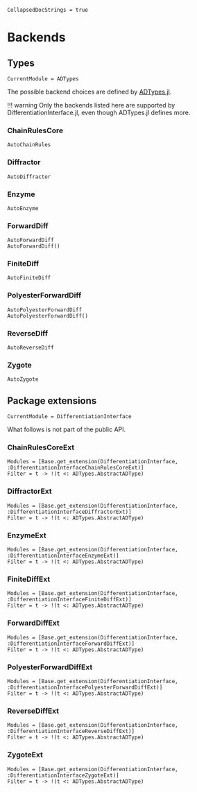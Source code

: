 ```@meta
CollapsedDocStrings = true
```

# Backends

## Types

```@meta
CurrentModule = ADTypes
```

The possible backend choices are defined by [ADTypes.jl](https://github.com/SciML/ADTypes.jl).

!!! warning
    Only the backends listed here are supported by DifferentiationInterface.jl, even though ADTypes.jl defines more.

### ChainRulesCore

```@docs
AutoChainRules
```

### Diffractor

```@docs
AutoDiffractor
```

### Enzyme

```@docs
AutoEnzyme
```

### ForwardDiff

```@docs
AutoForwardDiff
AutoForwardDiff()
```

### FiniteDiff

```@docs
AutoFiniteDiff
```

### PolyesterForwardDiff

```@docs
AutoPolyesterForwardDiff
AutoPolyesterForwardDiff()
```

### ReverseDiff

```@docs
AutoReverseDiff
```

### Zygote

```@docs
AutoZygote
```

## Package extensions

```@meta
CurrentModule = DifferentiationInterface
```

What follows is not part of the public API.

### ChainRulesCoreExt

```@autodocs
Modules = [Base.get_extension(DifferentiationInterface, :DifferentiationInterfaceChainRulesCoreExt)]
Filter = t -> !(t <: ADTypes.AbstractADType)
```

### DiffractorExt

```@autodocs
Modules = [Base.get_extension(DifferentiationInterface, :DifferentiationInterfaceDiffractorExt)]
Filter = t -> !(t <: ADTypes.AbstractADType)
```

### EnzymeExt

```@autodocs
Modules = [Base.get_extension(DifferentiationInterface, :DifferentiationInterfaceEnzymeExt)]
Filter = t -> !(t <: ADTypes.AbstractADType)
```

### FiniteDiffExt

```@autodocs
Modules = [Base.get_extension(DifferentiationInterface, :DifferentiationInterfaceFiniteDiffExt)]
Filter = t -> !(t <: ADTypes.AbstractADType)
```

### ForwardDiffExt

```@autodocs
Modules = [Base.get_extension(DifferentiationInterface, :DifferentiationInterfaceForwardDiffExt)]
Filter = t -> !(t <: ADTypes.AbstractADType)
```

### PolyesterForwardDiffExt

```@autodocs
Modules = [Base.get_extension(DifferentiationInterface, :DifferentiationInterfacePolyesterForwardDiffExt)]
Filter = t -> !(t <: ADTypes.AbstractADType)
```

### ReverseDiffExt

```@autodocs
Modules = [Base.get_extension(DifferentiationInterface, :DifferentiationInterfaceReverseDiffExt)]
Filter = t -> !(t <: ADTypes.AbstractADType)
```

### ZygoteExt

```@autodocs
Modules = [Base.get_extension(DifferentiationInterface, :DifferentiationInterfaceZygoteExt)]
Filter = t -> !(t <: ADTypes.AbstractADType)
```
